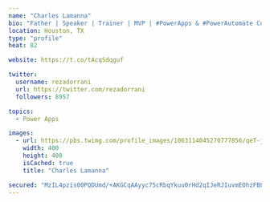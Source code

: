 ```yaml
---
name: "Charles Lamanna"
bio: "Father | Speaker | Trainer | MVP | #PowerApps & #PowerAutomate Community Super User | YouTuber Right-pointing triangle http://youtube.com/c/rezadorrani | Learn - Share - Clockwise rightwards and leftwards open circle arrows"
location: Houston, TX
type: "profile"
heat: 82

website: https://t.co/tAcqSdqguf

twitter:
  username: rezadorrani
  url: https://twitter.com/rezadorrani
  followers: 8957

topics:
  - Power Apps

images:
  - url: https://pbs.twimg.com/profile_images/1063114045270777856/qeT-jpWr_400x400.jpg
    width: 400
    height: 400
    isCached: true
    title: "Charles Lamanna"

secured: "MzIL4pzis00PQDUmd/+AKGCqAAyyc75cRbqYkuu0rHd2qIJeRJIuvmEOhzFBL0j6VQrhDMd7DIPFW8EsPSlVUHyFFCsD14wgYiIHEtAT17Xj+W36IrjzNeJosiQelYocl3ARw2WkeQU2ahRS3Bc77Xk0lUVWpUebX3RndwC02PULu9syi2m2gz3OXZOhg9eeSxl1+AiLxe4PudoPTkvYDrdthP2jKy68qai3k1Iw79lHlzmVEGVAiJD81egYwwTSGZro1zr062VNWbu3s2/E1n3dko95fZW3ZZwyyStQUL8lVQCs5BvoynSs+S+lX8lBSCQwLraVgRYqucWwxxFJFbyy0htKcQw/N7HCgoHTIToJvnGIE0HFa09XbR12uCsC7/NymNIq6lcSYJN4HEyIcxKyK/7ndgn5PGTm4E8v1mI=;pAKasmrwr1gpq9oIPCYsyA=="
---
```


